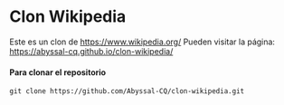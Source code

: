 # Clon Wikipedia
Este es un clon de https://www.wikipedia.org/
Pueden visitar la página:
https://abyssal-cq.github.io/clon-wikipedia/
#### Para clonar el repositorio
`git clone https://github.com/Abyssal-CQ/clon-wikipedia.git`
